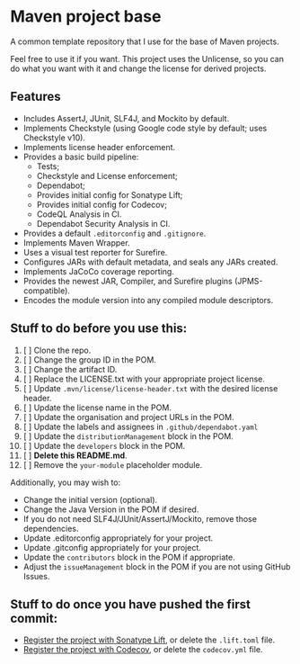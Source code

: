 # Maven project base

A common template repository that I use for the base of Maven projects.

Feel free to use it if you want. This project uses the Unlicense, so you can
do what you want with it and change the license for derived projects.

## Features

- Includes AssertJ, JUnit, SLF4J, and Mockito by default.
- Implements Checkstyle (using Google code style by default; uses Checkstyle v10).
- Implements license header enforcement.
- Provides a basic build pipeline:
    - Tests;
    - Checkstyle and License enforcement;
    - Dependabot;
    - Provides initial config for Sonatype Lift;
    - Provides initial config for Codecov;
    - CodeQL Analysis in CI.
    - Dependabot Security Analysis in CI.
- Provides a default `.editorconfig` and `.gitignore`.
- Implements Maven Wrapper.
- Uses a visual test reporter for Surefire.
- Configures JARs with default metadata, and seals any JARs created.
- Implements JaCoCo coverage reporting.
- Provides the newest JAR, Compiler, and Surefire plugins (JPMS-compatible).
- Encodes the module version into any compiled module descriptors.

## Stuff to do before you use this:

1. [ ] Clone the repo.
2. [ ] Change the group ID in the POM.
3. [ ] Change the artifact ID.
4. [ ] Replace the LICENSE.txt with your appropriate project license.
5. [ ] Update `.mvn/license/license-header.txt` with the desired license header.
6. [ ] Update the license name in the POM.
7. [ ] Update the organisation and project URLs in the POM.
8. [ ] Update the labels and assignees in `.github/dependabot.yaml`
9. [ ] Update the `distributionManagement` block in the POM.
10. [ ] Update the `developers` block in the POM.
11. [ ] **Delete this README.md**.
12. [ ] Remove the `your-module` placeholder module.

Additionally, you may wish to:

- Change the initial version (optional).
- Change the Java Version in the POM if desired.
- If you do not need SLF4J/JUnit/AssertJ/Mockito, remove those dependencies.
- Update .editorconfig appropriately for your project.
- Update .gitconfig appropriately for your project.
- Update the `contributors` block in the POM if appropriate. 
- Adjust the `issueManagement` block in the POM if you are not using GitHub Issues.

## Stuff to do once you have pushed the first commit:

- [Register the project with Sonatype Lift](https://lift.sonatype.com/), or delete the `.lift.toml` 
  file.
- [Register the project with Codecov](https://codecov.io/), or delete the `codecov.yml` file.

